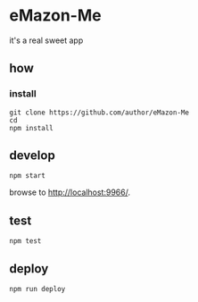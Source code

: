 
# eMazon-Me

it's a real sweet app

## how

### install

```
git clone https://github.com/author/eMazon-Me
cd 
npm install
```

## develop

```
npm start
```

browse to <http://localhost:9966/>.

## test

```
npm test
```

## deploy

```
npm run deploy
```
